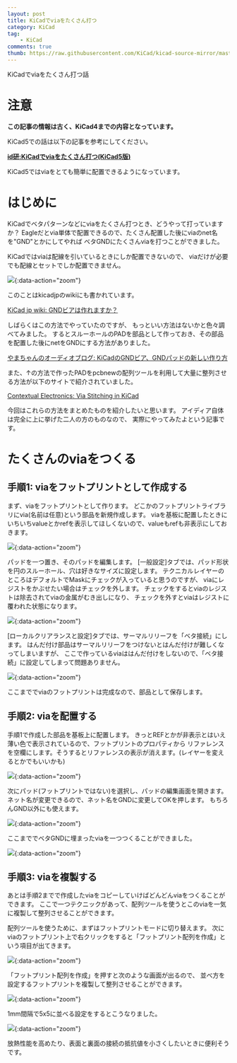 ```yaml
---
layout: post
title: KiCadでviaをたくさん打つ
category: KiCad
tag:
    - KiCad
comments: true
thumb: https://raw.githubusercontent.com/KiCad/kicad-source-mirror/master/bitmaps_png/icons/icon_kicad.ico
---
```

KiCadでviaをたくさん打つ話


# 注意
**この記事の情報は古く、KiCad4までの内容となっています。**

KiCad5での話は以下の記事を参考にしてください。

[**id研:KiCadでviaをたくさん打つ(KiCad5版)**](/posts/2019-03-28-kicad_via2)

KiCad5ではviaをとても簡単に配置できるようになっています。

# はじめに
KiCadでベタパターンなどにviaをたくさん打つとき、どうやって打っていますか？
Eagleだとvia単体で配置できるので、たくさん配置した後にviaのnet名を"GND"とかにしてやれば
ベタGNDにたくさんviaを打つことができました。

KiCadではviaは配線を引いているときにしか配置できないので、
viaだけが必要でも配線とセットでしか配置できません。

![](/images/kicad_via0.png){:data-action="zoom"}

このことはkicadjpのwikiにも書かれています。

[KiCad jp wiki: GNDビアは作れますか？](http://wiki.kicad.jp/%E9%81%8E%E5%8E%BB%E3%81%AB%E5%87%BA%E3%81%9F%E8%B3%AA%E5%95%8F#GND.E3.83.93.E3.82.A2.E3.81.AF.E4.BD.9C.E3.82.8C.E3.81.BE.E3.81.99.E3.81.8B.EF.BC.9F)


しばらくはこの方法でやっていたのですが、
もっといい方法はないかと色々調べてみました。
するとスルーホールのPADを部品として作っておき、その部品を配置した後にnetをGNDにする方法がありました。

[やまちゃんのオーディオブログ: KiCadのGNDビア、GNDパッドの新しい作り方](http://usbhobby.sblo.jp/article/99924905.html)

また、↑の方法で作ったPADをpcbnewの配列ツールを利用して大量に整列させる方法が以下のサイトで紹介されていました。

[Contextual Electronics: Via Stitching in KiCad](https://legacy.contextualelectronics.com/learning/via-stitching-in-kicad/)


今回はこれらの方法をまとめたものを紹介したいと思います。
アイディア自体は完全に上に挙げた二人の方のものなので、
実際にやってみたよという記事です。

# たくさんのviaをつくる

## 手順1: viaをフットプリントとして作成する
まず、viaをフットプリントとして作ります。
どこかのフットプリントライブラリにvia(名前は任意)という部品を新規作成します。
viaを基板に配置したときにいちいちvalueとかrefを表示してほしくないので、valueもrefも非表示にしておきます。

![](/images/kicad_via1.png){:data-action="zoom"}

パッドを一つ置き、そのパッドを編集します。
[一般設定]タブでは、パッド形状を円のスルーホール、穴は好きなサイズに設定します。
テクニカルレイヤーのところはデフォルトでMaskにチェックが入っていると思うのですが、
viaにレジストをかぶせたい場合はチェックを外します。
チェックをするとviaのレジストは除去されてviaの金属がむき出しになり、
チェックを外すとviaはレジストに覆われた状態になります。

![](/images/kicad_via2.png){:data-action="zoom"}

[ローカルクリアランスと設定]タブでは、サーマルリリーフを「ベタ接続」にします。
はんだ付け部品はサーマルリリーフをつけないとはんだ付けが難しくなってしまいますが、
ここで作っているviaははんだ付けをしないので、「ベタ接続」に設定してしまって問題ありません。

![](/images/kicad_via3.png){:data-action="zoom"}

ここまででviaのフットプリントは完成なので、部品として保存します。



## 手順2: viaを配置する
手順1で作成した部品を基板上に配置します。
きっとREFとかが非表示とはいえ薄い色で表示されているので、フットプリントのプロパティから
リファレンスを空欄にします。そうするとリファレンスの表示が消えます。(レイヤーを変えるとかでもいいかも)


![](/images/kicad_via4.png){:data-action="zoom"}


次にパッド(フットプリントではない)を選択し、パッドの編集画面を開きます。
ネット名が変更できるので、ネット名をGNDに変更してOKを押します。
もちろんGND以外にも使えます。

![](/images/kicad_via5.png){:data-action="zoom"}

ここまででベタGNDに埋まったviaを一つつくることができました。

![](/images/kicad_via6.png){:data-action="zoom"}

## 手順3: viaを複製する
あとは手順2までで作成したviaをコピーしていけばどんどんviaをつくることができます。
ここで一つテクニックがあって、配列ツールを使うとこのviaを一気に複製して整列させることができます。

配列ツールを使うために、まずはフットプリントモードに切り替えます。
次にviaのフットプリント上で右クリックをすると「フットプリント配列を作成」という項目が出てきます。

![](/images/kicad_via7.png){:data-action="zoom"}

「フットプリント配列を作成」を押すと次のような画面が出るので、
並べ方を設定するフットプリントを複製して整列させることができます。

![](/images/kicad_via8.png){:data-action="zoom"}

1mm間隔で5x5に並べる設定をするとこうなりました。

![](/images/kicad_via9.png){:data-action="zoom"}

放熱性能を高めたり、表面と裏面の接続の抵抗値を小さくしたいときに便利そうです。



